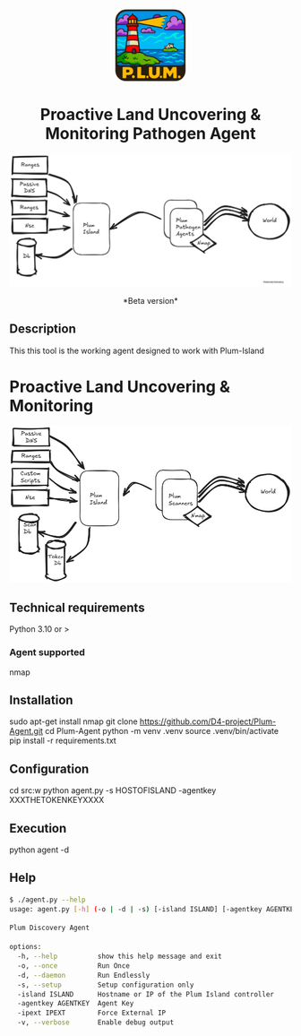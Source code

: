 <div align="center">
  <img alt="d4-Plum-Island" src="https://raw.githubusercontent.com/D4-project/Plum-Island/master/documentation/media/plum_logo.png"   style="width:25%;" />

<h1> Proactive Land Uncovering & Monitoring Pathogen Agent</h1>
  <img alt="d4-Plum-Island" src="https://raw.githubusercontent.com/D4-project/Plum-Island/master/documentation/media/plum_overview.png" />
</div>
<p>
<center>
*Beta version*
</center>
</p>

## Description
This this tool is the working agent designed to work with Plum-Island

# Proactive Land Uncovering & Monitoring 
<p align="center">
  <img alt="d4-Plum-Island" src="https://raw.githubusercontent.com/D4-project/Plum-Island/master/documentation/media/plum-overview.png" />
</p>


## Technical requirements
Python 3.10 or >
### Agent supported
nmap

## Installation

sudo apt-get install nmap
git clone https://github.com/D4-project/Plum-Agent.git
cd Plum-Agent
python -m venv .venv
source .venv/bin/activate
pip install -r requirements.txt

## Configuration
cd src:w
python agent.py -s HOSTOFISLAND -agentkey XXXTHETOKENKEYXXXX

## Execution
python agent -d

## Help
```bash
$ ./agent.py --help
usage: agent.py [-h] (-o | -d | -s) [-island ISLAND] [-agentkey AGENTKEY] [-ipext IPEXT] [-v]

Plum Discovery Agent

options:
  -h, --help          show this help message and exit
  -o, --once          Run Once
  -d, --daemon        Run Endlessly
  -s, --setup         Setup configuration only
  -island ISLAND      Hostname or IP of the Plum Island controller
  -agentkey AGENTKEY  Agent Key
  -ipext IPEXT        Force External IP
  -v, --verbose       Enable debug output
```
